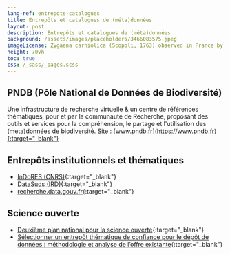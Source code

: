 ```yaml
---
lang-ref: entrepots-catalogues
title: Entrepôts et catalogues de (méta)données
layout: post
description: Entrepôts et catalogues de (méta)données
background: /assets/images/placeholders/3466083575.jpeg
imageLicense: Zygaena carniolica (Scopoli, 1763) observed in France by Christoph Moning (licensed under http://creativecommons.org/licenses/by/4.0/)
height: 70vh
toc: true
css: /_sass/_pages.scss
---
```


## PNDB (Pôle National de Données de Biodiversité)

Une infrastructure de recherche virtuelle & un centre de références thématiques, pour et par la communauté de Recherche, proposant des outils et services pour la compréhension, le partage et l'utilisation des (meta)données de biodiversité.
Site : [www.pndb.fr](https://www.pndb.fr){:target="_blank"} 

## Entrepôts institutionnels et thématiques

- [InDoRES (CNRS)](https://www.indores.fr/){:target="_blank"}
- [DataSuds (IRD)](https://dataverse.ird.fr/){:target="_blank"}
- [recherche.data.gouv.fr](https://recherche.data.gouv.fr/fr){:target="_blank"} 

## Science ouverte

- [Deuxième plan national pour la science ouverte](https://www.ouvrirlascience.fr/deuxieme-plan-national-pour-la-science-ouverte-pnso/"){:target="_blank"}
- [Sélectionner un entrepôt thématique de confiance pour le dépôt de données : méthodologie et analyse de l’offre existante](https://www.ouvrirlascience.fr/selectionner-un-entrepot-thematique-de-confiance-pour-le-depot-de-donnees-methodologie-et-analyse-de-loffre-existante/){:target="_blank"}
